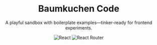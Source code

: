 <div align="center">
  <h1>Baumkuchen Code</h1>
  <p>A playful sandbox with boilerplate examples—tinker-ready for frontend experiments.</p>
  
  <img src="https://img.shields.io/badge/dynamic/json?url=https%3A%2F%2Fgithub.com%2Fjihnma%2Fbaumkuchen-code%2Fraw%2Fmain%2Fexamples/react/package.json&query=%24.dependencies.react&style=flat-square&logo=react&logoColor=087ea4&label=React&labelColor=ffffff&color=087ea4" alt="React">

  <img src="https://img.shields.io/badge/dynamic/json?url=https%3A%2F%2Fgithub.com%2Fjihnma%2Fbaumkuchen-code%2Fraw%2Fmain%2Fexamples/react-router/package.json&query=%24.dependencies.react-router&style=flat-square&logo=react-router&logoColor=f44250&label=React%20Router&labelColor=ffffff&color=f44250" alt="React Router">
</div>
